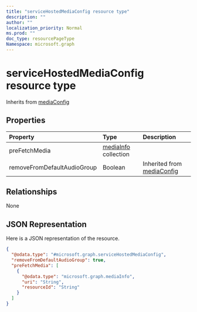 ```yaml
---
title: "serviceHostedMediaConfig resource type"
description: ""
author: ""
localization_priority: Normal
ms.prod: ""
doc_type: resourcePageType
Namespace: microsoft.graph
---
```



# serviceHostedMediaConfig resource type




Inherits from [mediaConfig](../resources/mediaConfig.md)

## Properties
|Property|Type|Description|
|:---|:---|:---|
|preFetchMedia|[mediaInfo](../resources/mediaInfo.md) collection||
|removeFromDefaultAudioGroup|Boolean| Inherited from [mediaConfig](../resources/mediaConfig.md)|

## Relationships
None

## JSON Representation
Here is a JSON representation of the resource.
<!-- {
  "blockType": "resource",
  "@odata.type": "microsoft.graph.serviceHostedMediaConfig"
}
-->
``` json
{
  "@odata.type": "#microsoft.graph.serviceHostedMediaConfig",
  "removeFromDefaultAudioGroup": true,
  "preFetchMedia": [
    {
      "@odata.type": "microsoft.graph.mediaInfo",
      "uri": "String",
      "resourceId": "String"
    }
  ]
}
```

